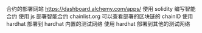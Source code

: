 合约的部署网站 https://dashboard.alchemy.com/apps/
使用 solidity 编写智能合约
使用 js 部署智能合约
chainlist.org 可以查看部署的区块链的 chainID
使用 hardhat 部署到 hardhat 内置的测试网络
使用 hardhat 部署到其他的测试网络
